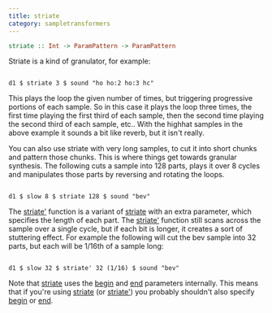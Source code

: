 ```yaml
---
title: striate
category: sampletransformers
---
```

```haskell
striate :: Int -> ParamPattern -> ParamPattern
```

Striate is a kind of granulator, for example:

~~~~ {haskell}

d1 $ striate 3 $ sound "ho ho:2 ho:3 hc"

~~~~

This plays the loop the given number of times, but triggering
progressive portions of each sample. So in this case it plays the loop
three times, the first time playing the first third of each sample,
then the second time playing the second third of each sample, etc..
With the highhat samples in the above example it sounds a bit like
reverb, but it isn't really.

You can also use striate with very long samples, to cut it into short
chunks and pattern those chunks. This is where things get towards
granular synthesis. The following cuts a sample into 128 parts, plays
it over 8 cycles and manipulates those parts by reversing and rotating
the loops.

~~~~ {haskell}

d1 $ slow 8 $ striate 128 $ sound "bev"

~~~~

The <a href="#striate'">striate'</a> function is a variant of <a href="#striate">striate</a> with an
extra parameter, which specifies the length of each part. The
<a href="#striate'">striate'</a> function still scans across the sample over a single
cycle, but if each bit is longer, it creates a sort of stuttering
effect. For example the following will cut the bev sample into 32
parts, but each will be 1/16th of a sample long:

~~~~ {haskell}

d1 $ slow 32 $ striate' 32 (1/16) $ sound "bev"

~~~~

Note that <a href="#striate">striate</a> uses the <a href="#begin">begin</a> and <a href="#end">end</a>
parameters internally. This means that if you're using <a href="#striate">striate</a>
(or <a href="#striate'">striate'</a>) you probably shouldn't also specify <a href="#begin">begin</a>
or <a href="#end">end</a>.
